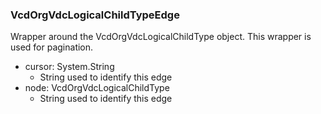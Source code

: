### VcdOrgVdcLogicalChildTypeEdge
Wrapper around the VcdOrgVdcLogicalChildType object. This wrapper is used for pagination.

- cursor: System.String
  - String used to identify this edge
- node: VcdOrgVdcLogicalChildType
  - String used to identify this edge
